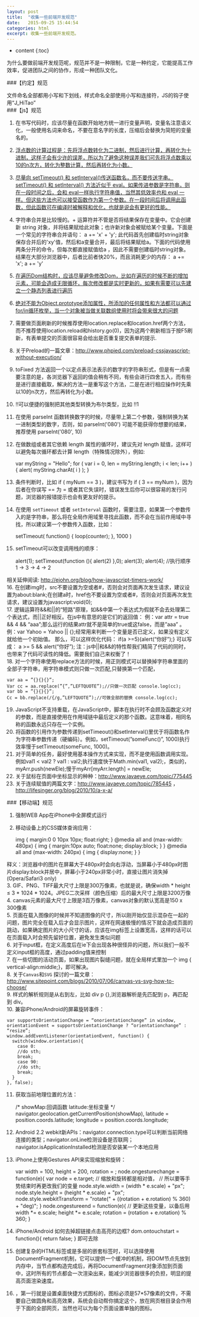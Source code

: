 ```yaml
---
layout: post
title:  "收集一些前端开发规范"
date:   2015-09-25 15:44:54
categories: html
excerpt: 收集一些前端开发规范。
---
```


* content
{:toc}


为什么要做前端开发规范呢，规范并不是一种限制，它是一种约定，它能提高工作效率，促进团队之间的协作，形成一种团队文化。  

###【约定】规范  

文件命名全部都用小写和下划线，样式命名全部使用小写和连接符，JS的钩子使用“J_HiTao”  
###【js】规范  

1. 在书写代码时，应该尽量在函数开始地方统一进行变量声明，变量名注意语义化，一般使用名词来命名，不要在意名字的长度，压缩后会替换为简短的变量名的。  
2. [浮点数的计算过程是：先将浮点数转化为二进制，然后进行计算，再转化为十进制，这样子会有少许的误差，所以为了避免这种误差我们可先将浮点数乘以10的n次方，转化为整数计算，然后再转化为小数。](http://blog.csdn.net/zcczcw/article/details/7362473)  
3. [尽量向 setTimeout() 和 setInterval()传送函数名，而不要传送字串。setTimeout() 和 setInterval() 方法近似于 eval。如果传进参数是字符串，则在一段时间之后，会和 eval一样执行字符串值，当然其低效率也和 eval 一样。但这些方法也可以接受函数作为第一个参数。在一段时间后将调用此函数，但此函数可在编译时被解释和优化，也就是说会有更好的性能。](http://blog.csdn.net/zxsrendong/article/details/6992771)  
4. 字符串合并是比较慢的。+ 运算符并不管是否将结果保存在变量中。它会创建新 string 对象，并将结果赋给此对象；也许新对象会被赋给某个变量。下面是一个常见的字符串合并语句： a += 'x' + 'y'; 此代码首先创建临时string对象保存合并后的'xy'值，然后和a变量合并，最后将结果赋给a。下面的代码使用两条分开的命令，但每次都直接赋值给a ，因此不需要创建临时string对象。结果在大部分浏览器中，后者比前者快20%，而且消耗更少的内存： a += 'x'; a += 'y'  
5. [在遍历Dom结构时，应该尽量避免修改Dom，比如在遍历的时候不断的增加元素，可能会造成无限循环，每次修改都是实时更新的，如果有需要可以先建立一个静态列表进行遍历](http://www.cnblogs.com/hyddd/archive/2013/02/07/2908960.html)
6. [绝对不能为Object.prototype添加属性，所添加的任何属性和方法都可以通过for/in循环枚举，当一个对象被当做关联数组使用时将会带来很大的问题](http://www.cnblogs.com/ziyunfei/archive/2012/12/03/2799984.html)  
7. 需要做页面刷新的时候推荐使用location.replace和location.href两个方法，而不推荐使用location.reload和history.go(0)，因为这两个刷新相当于按F5刷新，有表单提交的页面很容易会给出是否重复提交表单的提示.  
8. 关于Preload的一篇文章：http://www.phpied.com/preload-cssjavascript-without-execution/  
9. toFixed 方法返回一个以定点表示法表示的数字的字符串形式，但是有一点需要注意的是，各浏览器下返回的值会稍有不同，有些会进行四舍五入，而有些是进行直接截取，解决的方法一是重写这个方法，二是在进行相应操作时先乘以10的n次方，然后再转化为小数。  
10. !!可以便捷的强制把其他类型转换为布尔类型，比如 !!1  
11. 在使用 parseInt 函数转换数字的时候，尽量带上第二个参数，强制转换为某一进制类型的数字，否则，如 parseInt('080') 可能不能获得你想要的结果，推荐使用 parseInt('080', 10)  
12. 在做数组或者其它依赖 length 属性的循环时，建议先对 length 赋值，这样可以避免每次循环都去计算 length（特殊情况除外），例如:
    
    var myString = "Hello"; 
    for ( var i = 0, len = myString.length; i < len; i++ )     { 
        alert( myString.charAt( i ) ); 
    }


13. 条件判断时，比如 if ( myNum == 3 )，建议书写为 if ( 3 == myNum )，因为后者在你误写 == 为 = 或者其它失误时，错误发生后你可以很容易的发行问题，浏览器的报错提示也会有更友好的提示。  
14. 在使用 `setTimeout` 或者 `setInterval` 函数时，需要注意，如果第一个参数传入的是字符串，那么将在全局作用域里寻找此函数，而不会在当前作用域中寻找，所以建议第一个参数传入函数，比如：

    setTimeout( function() { loop(counter); }, 1000 )  


15. setTimeout可以改变调用栈的顺序：
 
    alert(1); 
    setTimeout(function (){
        alert(2) 
    },0); 
    alert(3); 
    alert(4); //执行顺序 1 → 3 → 4 → 2  
    
相关延伸阅读: http://ejohn.org/blog/how-javascript-timers-work/   
16. 在创建img时，src不要设置为空或者#，否则会对页面再次发生请求，建议设置为about:blank;在创建a时，href也不要设置为空或者#，否则会对页面再次发生请求，建议设置为javascript:void(0);  
17. 逻辑运算符&&和||的“短路”原理，如&&中第一个表达式为假就不会去处理第二个表达式，而||正好相反。在js中有意思的是它们的返回值： 例：var attr = true && 4 && “aaa”;那么运行的结果attr就不是简单的true或这false，而是”aaa” 。 例：var Yahoo = Yahoo || {};经常用来判断一个变量是否已定义，如果没有定义就给他一个初始值。 那么，可以这样优化代码： if(a >=5){alert(“你好”);} 可以写成： a >= 5 && alert(“你好”); 注：js中||和&&的特性帮我们精简了代码的同时，也带来了代码可读性的降低。需要我们自己来权衡了！  
18. 对一个字符串使用replace方法的时候，用正则模式可以替换掉字符串里面的全部子字符串，用字符串模式则只做一次匹配,只替换第一个匹配，

    var aa = ”{}{}{}”;
    Var cc = aa.replace(”{”,”LEFTQUOTE”);//只做一次匹配 console.log(cc); 
    var bb = ”{}{}{}”; 
    Cc = bb.replace(/{/g,”LEFTQUOTE”);//可做全部的替换 console.log(cc);  


19. JavaScript不支持重载，在JavaScript中，脚本在执行时不会顾及函数定义时的参数，而是直接使用在作用域链中最后定义的那个函数。这意味着，相同名称的函数永远只存在一个实例。  
20. 将函数的引用作为参数传递到setTimeout()和setInterval()里优于将函数名作为字符串参数传递（硬编码）。例如，setTimeout(”someFunc()”, 1000)执行效率慢于setTimeout(someFunc, 1000)。  
21. 对于简单的任务，最好使用基本操作方式来实现，而不是使用函数调用实现。例如val1 < val2 ? val1 : val2;执行速度快于Math.min(val1, val2);，类似的，myArr.push(newEle);慢于myArr[myArr.length] = newEle;  
22. 关于鼠标在页面中坐标显示的种种：http://www.javaeye.com/topic/775445  
23. 关于连续赋值的两篇文字：http://www.javaeye.com/topic/785445 ，http://lifesinger.org/blog/2010/10/a-x-a/   

###【移动端】规范  

1. 强制WEB App在iPhone中全屏模式运行

    <meta name="viewport" content="width=device-width; initial-scale=1.0; maximum-scale=1.0; user-scalable=0;"/>
    <meta name="apple-mobile-web-app-capable" content="yes"/>
    <meta names="apple-mobile-web-app-status-bar-style" content="black-translucent"/>  


2. 移动设备上的CSS媒体查询应用：
    
    img {
        margin:0 0 10px 10px; 
        float:right; 
    } 
    @media all and (max-width: 480px) {
        img { 
        margin:10px auto; 
        float:none; 
        display:block; 
        } 
    } 
    @media all and (max-width: 240px) {
        img { 
        display:none; 
        } 
    }  

释义：浏览器中的图片在屏幕大于480px时会向右浮动，当屏幕小于480px时图片display:block并居中，屏幕小于240px非常小时，直接让图片消失掉 (Opera/Safari3 only)  
3. GIF、PNG、TIFF最大尺寸上限是300万像素，也就是说，确保width * height ≤ 3 * 1024 * 1024。JPEG二次采样（颜色压缩）后的最大尺寸上限是3200万像  
4. canvas元素的最大尺寸上限是3百万像素，canvas对象的默认宽高是150 x 300像素  
5. 页面在载入图像的时候并不知道图像的尺寸，所以刚开始仅显示混杂在一起的问题，图片完全在载入后才会显示图片，这样在网速极慢的情况下就会造成页面的跳动，如果确定图片的大小尺寸的话，应该在img标签上设置宽高，这样的话可以在页面载入时会预先留好位置，避免发生类似问题  
6. 对于input框，在定义高度后在ie下会出现各种很怪异的问题，所以我们一般不定义input框的高度，通过padding值来控制  
7. 在一些切图的活动页面，如果出现图片裂缝问题，就在全局样式里加一个 img { vertical-align:middle;}，即可解决。  
8. 关于`Canvas`和`SVG` 探讨的一篇文章：
http://www.sitepoint.com/blogs/2010/07/06/canvas-vs-svg-how-to-choose/  
9. 样式的解析规则是从右到左，比如 div p {},浏览器解析是先匹配到 p，再匹配到 div。  
10. 兼容iPhone/Android的屏幕旋转事件：
    
    var supportsOrientationChange = “onorientationchange” in window, 
    orientationEvent = supportsOrientationChange ? “orientationchange” : “resize”; 
    window.addEventListener(orientationEvent, function() {
      switch(window.orientation){ 
        case 0: 
        //do sth; 
        break; 
        case 90: 
        //do sth; 
        break; 
      } 
    }, false);  


11. 获取当前地理位置的方法：
    
    /*
      showMap:回调函数
      latitude:坐标变量
     */
    navigator.geolocation.getCurrentPosition(showMap),
    latitude = position.coords.latitude; 
    longitude = position.coords.longitude;  


12. Android 2.2   webkit新APIs：navigator.connection.type可以判断当前网络连接的类型；navigator.onLine检测设备是否联网；navigator.isApplicationInstalled检测是否安装某一个本地应用  
13. iPhone上使用Gestures API来实现缩放和旋转：
    
    var width = 100, height = 200, rotation = ; 
    node.ongesturechange = function(e){ 
      var node = e.target; 
      // 缩放和旋转都是相对值， 
      // 所以要等手势结束时再更改我们的变量 
      node.style.width = (width * e.scale) + "px"; 
      node.style.height = (height * e.scale) + "px"; 
      node.style.webkitTransform = "rotate(" + ((rotation + e.rotation) % 360) + "deg)"; 
    } 
    node.ongestureend = function(e){ 
      // 更新这些变量，以备后用 
      width *= e.scale; 
      height *= e.scale; 
      rotation = (rotation + e.rotation) % 360; 
    }  


14. iPhone/Android 如何去掉超链接点击高亮的边框?   dom.ontouchstart = function(){ return false; } 即可去除  
15. 创建复杂的HTML标签或是多层的嵌套标签时，可以选择使用DocumentFragment机制，它可以提供一个缓冲的机制，将DOM节点先放到内存中，当节点都构造完成后，再将DocumentFragment对象添加到页面中，这时所有的节点都会一次渲染出来，能减少浏览器很多的负担，明显的提高页面渲染速度。  
16. <link rel=“apple-touch-icon” href=“apple-touch-icon.png”/>，第一行就是设置桌面快捷方式图标的，图标必须是57*57像素的文件，不需要自己做圆角和高亮效果，系统会自动帮你搞定这个，放在网页根目录会作用于下面的全部网页，当然也可以为每个页面设置单独的图标。  
    
